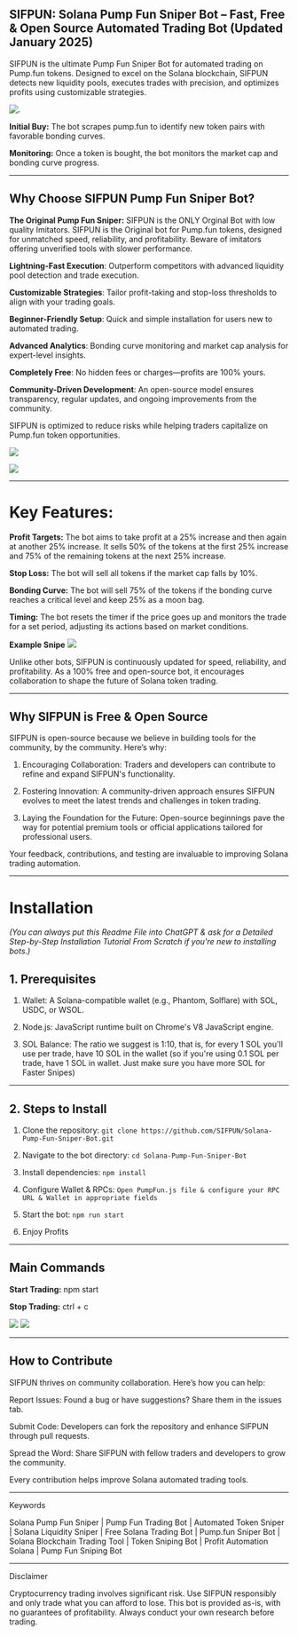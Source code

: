 ## SIFPUN: Solana Pump Fun Sniper Bot – Fast, Free & Open Source Automated Trading Bot (Updated January 2025)

SIFPUN is the ultimate Pump Fun Sniper Bot for automated trading on Pump.fun tokens. Designed to excel on the Solana blockchain, SIFPUN detects new liquidity pools, executes trades with precision, and optimizes profits using customizable strategies.

![.](logo.png)

**Initial Buy:** The bot scrapes pump.fun to identify new token pairs with favorable bonding curves.

**Monitoring:** Once a token is bought, the bot monitors the market cap and bonding curve progress.


---


## Why Choose SIFPUN Pump Fun Sniper Bot?

**The Original Pump Fun Sniper:** SIFPUN is the ONLY Orginal Bot with low quality Imitators. SIFPUN is the Original bot for Pump.fun tokens, designed for unmatched speed, reliability, and profitability. Beware of imitators offering unverified tools with slower performance.

**Lightning-Fast Execution**: Outperform competitors with advanced liquidity pool detection and trade execution.

**Customizable Strategies**: Tailor profit-taking and stop-loss thresholds to align with your trading goals.

**Beginner-Friendly Setup**: Quick and simple installation for users new to automated trading.

**Advanced Analytics**: Bonding curve monitoring and market cap analysis for expert-level insights.

**Completely Free**: No hidden fees or charges—profits are 100% yours.

**Community-Driven Development**: An open-source model ensures transparency, regular updates, and ongoing improvements from the community.


SIFPUN is optimized to reduce risks while helping traders capitalize on Pump.fun token opportunities.


![](ui.png)


![](ss1.jpg)


---


# Key Features:

**Profit Targets:** The bot aims to take profit at a 25% increase and then again at another 25% increase.
It sells 50% of the tokens at the first 25% increase and 75% of the remaining tokens at the next 25% increase.

**Stop Loss:** The bot will sell all tokens if the market cap falls by 10%.

**Bonding Curve:** The bot will sell 75% of the tokens if the bonding curve reaches a critical level and keep 25% as a moon bag.

**Timing:** The bot resets the timer if the price goes up and monitors the trade for a set period, adjusting its actions based on market conditions.

**Example Snipe**
![](snipe.png)

Unlike other bots, SIFPUN is continuously updated for speed, reliability, and profitability. As a 100% free and open-source bot, it encourages collaboration to shape the future of Solana token trading.


---


## Why SIFPUN is Free & Open Source

SIFPUN is open-source because we believe in building tools for the community, by the community. Here’s why:

1. Encouraging Collaboration: Traders and developers can contribute to refine and expand SIFPUN's functionality.


2. Fostering Innovation: A community-driven approach ensures SIFPUN evolves to meet the latest trends and challenges in token trading.


3. Laying the Foundation for the Future: Open-source beginnings pave the way for potential premium tools or official applications tailored for professional users.



Your feedback, contributions, and testing are invaluable to improving Solana trading automation.


---

# Installation
*(You can always put this Readme File into ChatGPT & ask for a Detailed Step-by-Step Installation Tutorial From Scratch if you're new to installing bots.)*

## 1. Prerequisites

1. Wallet: A Solana-compatible wallet (e.g., Phantom, Solflare) with SOL, USDC, or WSOL.


2. Node.js: JavaScript runtime built on Chrome's V8 JavaScript engine.


3. SOL Balance: The ratio we suggest is 1:10, that is, for every 1 SOL you'll use per trade, have 10 SOL in the wallet (so if you're using 0.1 SOL per trade, have 1 SOL in wallet. Just make sure you have more SOL for Faster Snipes)


---


## 2. Steps to Install

1. Clone the repository:
```git clone https://github.com/SIFPUN/Solana-Pump-Fun-Sniper-Bot.git```


2. Navigate to the bot directory:
```cd Solana-Pump-Fun-Sniper-Bot```


3. Install dependencies:
```npm install```


4. Configure Wallet & RPCs:
```Open PumpFun.js file & configure your RPC URL & Wallet in appropriate fields```


5. Start the bot:
```npm run start```


6. Enjoy Profits


---


## Main Commands

**Start Trading:**
npm start

**Stop Trading:**
ctrl + c

![](ss4.jpg)
![](preview.jpg)


---


## How to Contribute

SIFPUN thrives on community collaboration. Here’s how you can help:

Report Issues: Found a bug or have suggestions? Share them in the issues tab.

Submit Code: Developers can fork the repository and enhance SIFPUN through pull requests.

Spread the Word: Share SIFPUN with fellow traders and developers to grow the community.


Every contribution helps improve Solana automated trading tools.


---

Keywords

Solana Pump Fun Sniper | Pump Fun Trading Bot | Automated Token Sniper | Solana Liquidity Sniper | Free Solana Trading Bot | Pump.fun Sniper Bot | Solana Blockchain Trading Tool | Token Sniping Bot | Profit Automation Solana | Pump Fun Sniping Bot


---

Disclaimer

Cryptocurrency trading involves significant risk. Use SIFPUN responsibly and only trade what you can afford to lose. This bot is provided as-is, with no guarantees of profitability. Always conduct your own research before trading.
